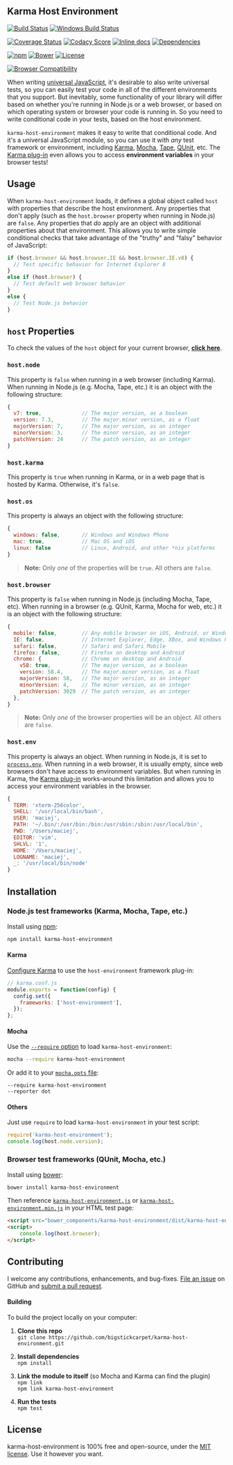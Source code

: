 Karma Host Environment
------------------------------

[![Build Status](https://api.travis-ci.org/BigstickCarpet/karma-host-environment.svg)](https://travis-ci.org/BigstickCarpet/karma-host-environment)
[![Windows Build Status](https://ci.appveyor.com/api/projects/status/github/bigstickcarpet/karma-host-environment?svg=true&failingText=Windows%20build%20failing&passingText=Windows%20build%20passing)](https://ci.appveyor.com/project/BigstickCarpet/karma-host-environment/branch/master)

[![Coverage Status](https://coveralls.io/repos/BigstickCarpet/karma-host-environment/badge.svg?branch=master&service=github)](https://coveralls.io/r/BigstickCarpet/karma-host-environment)
[![Codacy Score](https://api.codacy.com/project/badge/Grade/55226dbb01134c88b313182318147c66)](https://www.codacy.com/public/jamesmessinger/karma-host-environment)
[![Inline docs](http://inch-ci.org/github/bigstickcarpet/karma-host-environment.svg?branch=master&style=shields)](http://inch-ci.org/github/bigstickcarpet/karma-host-environment)
[![Dependencies](https://david-dm.org/BigstickCarpet/karma-host-environment.svg)](https://david-dm.org/BigstickCarpet/karma-host-environment)

[![npm](http://img.shields.io/npm/v/karma-host-environment.svg)](https://www.npmjs.com/package/karma-host-environment)
[![Bower](http://img.shields.io/bower/v/karma-host-environment.svg)](#bower)
[![License](https://img.shields.io/npm/l/karma-host-environment.svg)](LICENSE)

[![Browser Compatibility](https://saucelabs.com/browser-matrix/karma-host.svg)](https://saucelabs.com/u/karma-host)


When writing [universal JavaScript](https://medium.com/@mjackson/universal-javascript-4761051b7ae9), it's desirable to also write universal tests, so you can easily test your code in all of the different environments that you support.  But inevitably, some functionality of your library will differ based on whether you're running in Node.js or a web browser, or based on which operating system or browser your code is running in.  So you need to write conditional code in your tests, based on the host environment.

`karma-host-environment` makes it easy to write that conditional code.  And it's a universal JavaScript module, so you can use it with _any_ test framework or environment, including [Karma](https://karma-runner.github.io), [Mocha](https://mochajs.org/), [Tape](https://github.com/substack/tape), [QUnit](https://qunitjs.com/), etc.  The [Karma plug-in](https://karma-runner.github.io/1.0/config/plugins.html) even allows you to access **environment variables** in your browser tests!


Usage
--------------------------
When `karma-host-environment` loads, it defines a global object called `host` with properties that describe the host environment. Any properties that don't apply (such as the `host.browser` property when running in Node.js) are `false`.  Any properties that _do_ apply are an object with additional properties about that environment.  This allows you to write simple conditional checks that take advantage of the "truthy" and "falsy" behavior of JavaScript:

```javascript
if (host.browser && host.browser.IE && host.browser.IE.v8) {
  // Test specific behavior for Internet Explorer 8
}
else if (host.browser) {
  // Test default web browser behavior
}
else {
  // Test Node.js behavior
}
```


`host` Properties
--------------------------
To check the values of the `host` object for your current browser, **[click here](http://bigstickcarpet.com/karma-host-environment/test/index.html)**.

### `host.node`
This property is `false` when running in a web browser (including Karma).  When running in Node.js (e.g. Mocha, Tape, etc.) it is an object with the following structure:

```javascript
{
  v7: true,             // The major version, as a boolean
  version: 7.3,         // The major.minor version, as a float
  majorVersion: 7,      // The major version, as an integer
  minorVersion: 3,      // The minor version, as an integer
  patchVersion: 24      // The patch version, as an integer
}
```

### `host.karma`
This property is `true` when running in Karma, or in a web page that is hosted by Karma. Otherwise, it's `false`.

### `host.os`
This property is always an object with the following structure:

```javascript
{
  windows: false,       // Windows and Windows Phone
  mac: true,            // Mac OS and iOS
  linux: false          // Linux, Android, and other *nix platforms
}
```

> **Note:** Only _one_ of the properties will be `true`. All others are `false`.

### `host.browser`
This property is `false` when running in Node.js (including Mocha, Tape, etc). When running in a browser (e.g. QUnit, Karma, Mocha for web, etc.) it is an object with the following structure:

```javascript
{
  mobile: false,        // Any mobile browser on iOS, Android, or Windows Phone
  IE: false,            // Internet Explorer, Edge, XBox, and Windows Phone
  safari: false,        // Safari and Safari Mobile
  firefox: false,       // Firefox on desktop and Android
  chrome: {             // Chrome on desktop and Android
    v58: true,          // The major version, as a boolean
    version: 58.4,      // The major.minor version, as a float
    majorVersion: 58,   // The major version, as an integer
    minorVersion: 4,    // The minor version, as an integer
    patchVersion: 3029  // The patch version, as an integer
  },
}
```

> **Note:** Only _one_ of the browser properties will be an object. All others are `false`.

### `host.env`
This property is always an object.  When running in Node.js, it is set to [`process.env`](https://nodejs.org/api/process.html#process_process_env).  When running in a web browser, it is usually empty, since web browsers don't have access to environment variables.  But when running in Karma, the [Karma plug-in](https://karma-runner.github.io/1.0/config/plugins.html) works-around this limitation and allows you to access your environment variables in the browser.

```javascript
{
  TERM: 'xterm-256color',
  SHELL: '/usr/local/bin/bash',
  USER: 'maciej',
  PATH: '~/.bin/:/usr/bin:/bin:/usr/sbin:/sbin:/usr/local/bin',
  PWD: '/Users/maciej',
  EDITOR: 'vim',
  SHLVL: '1',
  HOME: '/Users/maciej',
  LOGNAME: 'maciej',
  _: '/usr/local/bin/node'
}
```


Installation
--------------------------
### Node.js test frameworks (Karma, Mocha, Tape, etc.)
Install using [npm](https://docs.npmjs.com/getting-started/what-is-npm):

```bash
npm install karma-host-environment
```

#### Karma
[Configure Karma](https://karma-runner.github.io/1.0/config/configuration-file.html) to use the `host-environment` framework plug-in:

```javascript
// karma.conf.js
module.exports = function(config) {
  config.set({
    frameworks: ['host-environment'],
  });
};
```

#### Mocha
Use the [`--require` option](https://mochajs.org/#usage) to load `karma-host-environment`:

```bash
mocha --require karma-host-environment
```

Or add it to your [`mocha.opts` file](https://mochajs.org/#mochaopts):

```
--require karma-host-environment
--reporter dot
```

#### Others
Just use `require` to load `karma-host-environment` in your test script:

```javascript
require('karma-host-environment');
console.log(host.node.version);
```


### Browser test frameworks (QUnit, Mocha, etc.)
Install using [bower](http://bower.io/):

```bash
bower install karma-host-environment
```

Then reference [`karma-host-environment.js`](dist/karma-host-environment.js) or [`karma-host-environment.min.js`](dist/karma-host-environment.min.js) in your HTML test page:

```html
<script src="bower_components/karma-host-environment/dist/karma-host-environment.js"></script>
<script>
    console.log(host.browser);
</script>
```


Contributing
--------------------------
I welcome any contributions, enhancements, and bug-fixes.  [File an issue](https://github.com/BigstickCarpet/karma-host-environment/issues) on GitHub and [submit a pull request](https://github.com/BigstickCarpet/karma-host-environment/pulls).

#### Building
To build the project locally on your computer:

1. __Clone this repo__<br>
`git clone https://github.com/bigstickcarpet/karma-host-environment.git`

2. __Install dependencies__<br>
`npm install`

3. __Link the module to itself__ (so Mocha and Karma can find the plugin)<br>
`npm link`<br>
`npm link karma-host-environment`

4. __Run the tests__<br>
`npm test`



License
--------------------------
karma-host-environment is 100% free and open-source, under the [MIT license](LICENSE). Use it however you want.


